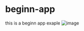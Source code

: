 # beginn-app
 this is a beginn app exaple
![image](https://github.com/mohmadzor1234/beginn-app/assets/51223471/fbb7df0c-2c1b-4edb-9fcb-608fdfa0fba4)
